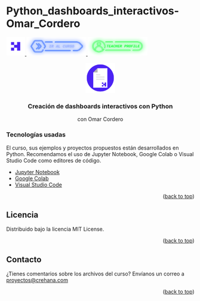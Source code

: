 # Python_dashboards_interactivos-Omar_Cordero
<div id="top">
  <a href="https://www.crehana.com">
    <img src="images/logo.png" alt="Logo" width="50" height="50">
  </a>
  <a href="https://www.crehana.com/clases/v2/16434/detalle/">
    <img src="images/curso.png" alt="Logo" width="160" height="50">
  </a>
  <a href="https://mx.linkedin.com/in/omar-said-cordero-lugo">
    <img src="images/teacher.png" alt="Logo" width="160" height="50">
  </a>
</div>

<!-- PROJECT LOGO -->
<br />
<div align="center">
  <a href="https://github.com/crehana-studentxp/Python_dashboards_interactivos-Omar_Cordero">
    <img src="images/project.png" alt="Logo" width="80" height="80">
  </a>

  <h3 align="center">Creación de dashboards interactivos con Python</h3>
  <p align="center">con Omar Cordero</h3> 
</div>

### Tecnologías usadas

El curso, sus ejemplos y proyectos propuestos están desarrollados en Python.
Recomendamos el uso de Jupyter Notebook, Google Colab o Visual Studio Code como editores de código.

* [Jupyter Notebook](https://jupyter.org/)
* [Google Colab](https://colab.research.google.com/)
* [Visual Studio Code](https://code.visualstudio.com/)

<p align="right">(<a href="#top">back to top</a>)</p>

<!-- LICENSE -->
## Licencia

Distribuido bajo la licencia MIT License. 

<p align="right">(<a href="#top">back to top</a>)</p>

<!-- CONTACT -->
## Contacto

¿Tienes comentarios sobre los archivos del curso? Envíanos un correo a proyectos@crehana.com

<p align="right">(<a href="#top">back to top</a>)</p>
